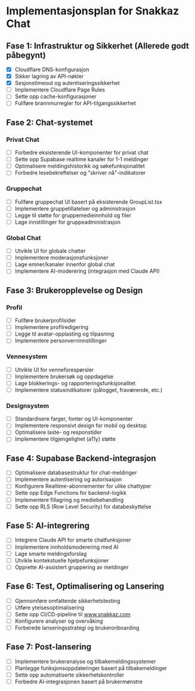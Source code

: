 # Implementasjonsplan for Snakkaz Chat

## Fase 1: Infrastruktur og Sikkerhet (Allerede godt påbegynt)

- [x] Cloudflare DNS-konfigurasjon
- [x] Sikker lagring av API-nøkler
- [x] Sesjonstimeout og autentiseringssikkerhet
- [ ] Implementere Cloudflare Page Rules
- [ ] Sette opp cache-konfigurasjoner
- [ ] Fullføre brannmurregler for API-tilgangssikkerhet

## Fase 2: Chat-systemet

### Privat Chat
- [ ] Forbedre eksisterende UI-komponenter for privat chat
- [ ] Sette opp Supabase realtime kanaler for 1-1 meldinger
- [ ] Optimalisere meldingshistorikk og søkefunksjonalitet
- [ ] Forbedre lesebekreftelser og "skriver nå"-indikatorer

### Gruppechat
- [ ] Fullføre gruppechat UI basert på eksisterende GroupList.tsx
- [ ] Implementere gruppetillatelser og administrasjon
- [ ] Legge til støtte for gruppemedieinnhold og filer
- [ ] Lage innstillinger for gruppeadministrasjon

### Global Chat
- [ ] Utvikle UI for globale chatter
- [ ] Implementere moderasjonsfunksjoner
- [ ] Lage emner/kanaler innenfor global chat
- [ ] Implementere AI-moderering (integrasjon med Claude API)

## Fase 3: Brukeropplevelse og Design

### Profil
- [ ] Fullføre brukerprofilsider
- [ ] Implementere profilredigering
- [ ] Legge til avatar-opplasting og tilpasning
- [ ] Implementere personverninnstillinger

### Vennesystem
- [ ] Utvikle UI for venneforespørsler
- [ ] Implementere brukersøk og oppdagelse
- [ ] Lage blokkerings- og rapporteringsfunksjonalitet
- [ ] Implementere statusindikatorer (pålogget, fraværende, etc.)

### Designsystem
- [ ] Standardisere farger, fonter og UI-komponenter
- [ ] Implementere responsivt design for mobil og desktop
- [ ] Optimalisere laste- og responstider
- [ ] Implementere tilgjengelighet (a11y) støtte

## Fase 4: Supabase Backend-integrasjon

- [ ] Optimalisere databasestruktur for chat-meldinger
- [ ] Implementere autentisering og autorisasjon
- [ ] Konfigurere Realtime-abonnementer for ulike chattyper
- [ ] Sette opp Edge Functions for backend-logikk
- [ ] Implementere fillagring og mediebehandling
- [ ] Sette opp RLS (Row Level Security) for databeskyttelse

## Fase 5: AI-integrering

- [ ] Integrere Claude API for smarte chatfunksjoner
- [ ] Implementere innholdsmoderering med AI
- [ ] Lage smarte meldingsforslag
- [ ] Utvikle kontekstuelle hjelpefunksjoner
- [ ] Opprette AI-assistert gruppering av meldinger

## Fase 6: Test, Optimalisering og Lansering

- [ ] Gjennomføre omfattende sikkerhetstesting
- [ ] Utføre ytelsesoptimalisering
- [ ] Sette opp CI/CD-pipeline til www.snakkaz.com
- [ ] Konfigurere analyser og overvåking
- [ ] Forberede lanseringsstrategi og brukeronboarding

## Fase 7: Post-lansering

- [ ] Implementere brukeranalyse og tilbakemeldingssystemer
- [ ] Planlegge funksjonsoppdateringer basert på tilbakemeldinger
- [ ] Sette opp automatiserte sikkerhetskontroller
- [ ] Forbedre AI-integrasjonen basert på brukermønstre
